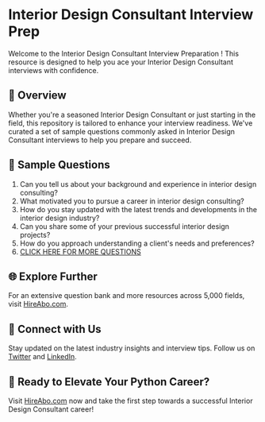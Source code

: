 # Interior Design Consultant Interview Prep

Welcome to the Interior Design Consultant Interview Preparation ! This resource is designed to help you ace your Interior Design Consultant interviews with confidence.

## 🚀 Overview

Whether you're a seasoned Interior Design Consultant or just starting in the field, this repository is tailored to enhance your interview readiness. We've curated a set of sample questions commonly asked in Interior Design Consultant interviews to help you prepare and succeed.

## 📝 Sample Questions

1. Can you tell us about your background and experience in interior design consulting?
2. What motivated you to pursue a career in interior design consulting?
3. How do you stay updated with the latest trends and developments in the interior design industry?
4. Can you share some of your previous successful interior design projects?
5. How do you approach understanding a client's needs and preferences?
6. [CLICK HERE FOR MORE QUESTIONS](https://hireabo.com/job/6_2_3/Interior%20Design%20Consultant)

## 🌐 Explore Further

For an extensive question bank and more resources across 5,000 fields, visit [HireAbo.com](https://www.hireabo.com).

## 📱 Connect with Us

Stay updated on the latest industry insights and interview tips. Follow us on [Twitter](https://twitter.com/hireabo) and [LinkedIn](https://www.linkedin.com/in/hire-abo-3609972a8/).

## 🚀 Ready to Elevate Your Python Career?

Visit [HireAbo.com](https://www.hireabo.com) now and take the first step towards a successful Interior Design Consultant career!